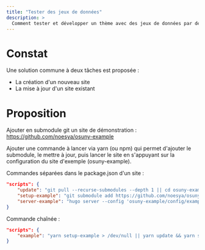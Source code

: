 ```yaml
---
title: "Tester des jeux de données"
description: >
  Comment tester et développer un thème avec des jeux de données par défaut
---
```


# Constat

Une solution commune à deux tâches est proposée :

- La création d'un nouveau site
- La mise à jour d'un site existant

# Proposition

Ajouter en submodule git un site de démonstration : https://github.com/noesya/osuny-example

Ajouter une commande à lancer via yarn (ou npm) qui permet d'ajouter le submodule, le mettre à jour, puis lancer le site en s'appuyant sur la configuration du site d'exemple (osuny-example).

Commandes séparées dans le package.json d'un site :

```json
"scripts": {
    "update": "git pull --recurse-submodules --depth 1 || cd osuny-example && git checkout main && git pull",
    "setup-example": "git submodule add https://github.com/noesya/osuny-example",
    "server-example": "hugo server --config 'osuny-example/config/example/config.yaml'"
}
```

Commande chaînée :

```json
"scripts": {
    "example": "yarn setup-example > /dev/null || yarn update && yarn server-example"
}
```



